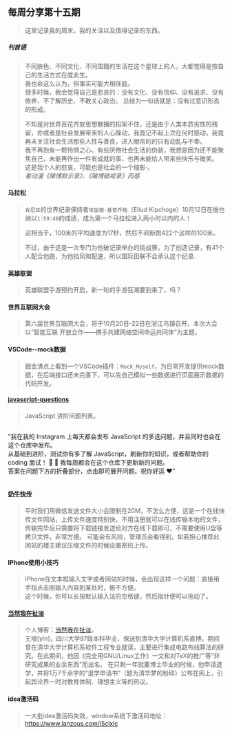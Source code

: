 ## 每周分享第十五期
> 这里记录我的周末，我的关注以及值得记录的东西。
<!--more-->

##### 刊首语
> 不同肤色、不同文化、不同国籍的生活在这个星球上的人，大都觉得是按自己的生活方式在度此生。  
> 我也会这么认为，但事实可能大相径庭。  
> 很多时候，我会觉得自己是悲哀的：没有文化、没有信仰、没有追求、没有修养、不了解历史、不敢关心政治。 
> 总结为一句话就是：没有过意识形态的形成。 
>
> 不知是对世界百花齐放思想散播的招架不住，还是由于人类本质劣性的残留，亦或者是社会发展带来的人心躁动，我竟记不起上次在何时感动，我竟再未关注社会生活那些人性与善良，进入眼帘的的只有动乱与不幸。  
> 我不再抱有一颗怜悯之心、有些厌倦社会生活的伪装，我想是因为还不能聚焦自己，未能再作出一件有成就的事、也再未能给人带来些快乐与微笑。  
> 这是我个人的悲哀，可能也是社会的一个缩影·。  
> <cite>看动漫《赌博默示录》、《赌博破戒录》而感</cite>

#### 马拉松
> `肯尼亚`的世界纪录保持者`埃留德·基普乔格`（Eliud Kipchoge）10月12日在维也纳以`1:59:40`的成绩，成为第一个马拉松进入两小时以内的人！  
> 
> 这相当于，100米的平均速度为17秒，然后不间断跑422个这样的100米。
> 
> 不过，由于这是一次专门为他破记录举办的挑战赛，为了创造记录，有41个人配合他跑，为他挡风和配速，所以国际田联不会承认这个纪录.

#### 英雄联盟
> 英雄联盟手游预约开启，新一轮的手游狂潮要到来了，吗？  

#### 世界互联网大会 
> 第六届世界互联网大会，将于10月20日-22日在浙江乌镇召开。本次大会以“智能互联 开放合作——携手共建网络空间命运共同体”为主题。

#### VSCode--mock数据
> 掘金沸点上看到一个VSCode插件：`Mock_Myself`，为日常开发提供mock数据，在后端接口还未完善下，可以先自己模拟一些数据进行页面展示数据的代码开发。

#### [javascript-questions](https://github.com/lydiahallie/javascript-questions/blob/master/zh-CN/README-zh_CN.md)
> JavaScript 进阶问题列表。 
> ```
"我在我的 Instagram 上每天都会发布 JavaScript 的多选问题，并且同时也会在这个仓库中发布。  
 从基础到进阶，测试你有多了解 JavaScript，刷新你的知识，或者帮助你的 coding 面试！ 💪 🚀 我每周都会在这个仓库下更新新的问题。  
答案在问题下方的折叠部分，点击即可展开问题。祝你好运 ❤️"  
> ```

#### [奶牛快传](https://cowtransfer.com/)
> 平时我们用微信发送文件大小会限制在20M，不怎么方便，这是一个在线快传文件网站，上传文件速度特别快，不用注册就可以在线传输本地的文件，传输完毕后只需要将下载链接发送给对方在线下载即可，不需要使用U盘等拷贝文件，非常方便。
> 可能会有风险，管理员会看得到，如若担心推荐此网站的楼主建议压缩文件的时候设置密码上传。  

#### IPhone使用小技巧
> IPhone在文本框输入文字或者网站的时候，会出现这样一个问题：直接用手指点击刚输入内容到某处时，极不方便。  
> 这个时候，你可以长按默认输入法的空格键，然后指针便可以拖动了。  

#### [当然我在扯淡](http://yinwang.org)
> 个人博客：[当然我在扯淡](http://yinwang.org)。  
> 王垠[yín]，四川大学97级本科毕业，保送到清华大学计算机系直博。期间曾在清华大学计算机系软件工程专业就读，主要进行集成电路布线算法的研究。在此期间，他因《完全用GNU/Linux工作》一文和对TeX的推广等“非研究成果的业余东西”而出名。 在只剩一年就要博士毕业的时候，他申请退学，并将1万7千余字的“退学申请书”（题为清华梦的粉碎）公布在网上，引起舆论界一时对教育体制、理想主义等的热议。

#### idea激活码
> 一大批idea激活码失效，window系统下激活码地址：https://www.lanzous.com/i5clxlc  
